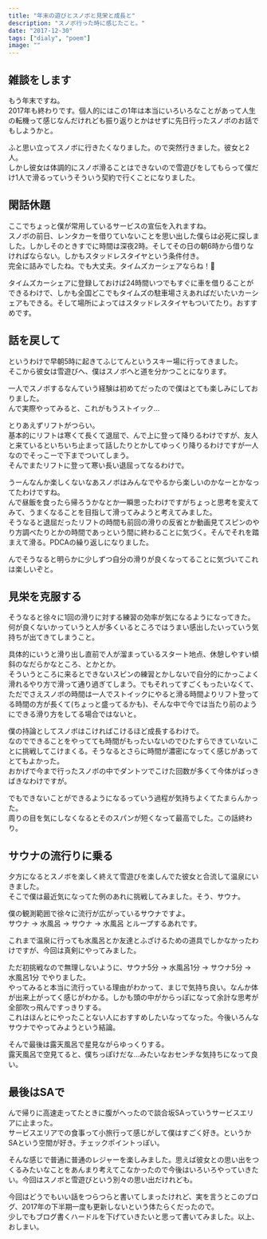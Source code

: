 ```yaml
---
title: "年末の遊びとスノボと見栄と成長と"
description: "スノボ行った時に感じたこと。"
date: "2017-12-30"
tags: ["dialy", "poem"]
image: ""
---
```


## 雑談をします

もう年末ですね。  
2017年も終わりです。個人的にはこの1年は本当にいろいろなことがあって人生の転機って感じなんだけれども振り返りとかはせずに先日行ったスノボのお話でもしようかと。

ふと思い立ってスノボに行きたくなりました。ので突然行きました。彼女と2人。  
しかし彼女は体調的にスノボ滑ることはできないので雪遊びをしてもらって僕だけ1人で滑るっていうそういう契約で行くことになりました。

## 閑話休題

ここでちょっと僕が常用しているサービスの宣伝を入れますね。  
スノボの前日、レンタカーを借りていないことを思い出した僕らは必死に探しました。しかしそのときすでに時間は深夜2時。そしてその日の朝6時から借りなければならない。しかもスタッドレスタイヤという条件付き。  
完全に詰みでしたね。でも大丈夫。タイムズカーシェアならね！:car:

タイムズカーシェアに登録しておけば24時間いつでもすぐに車を借りることができるわけで、しかも全国どこでもタイムズの駐車場さえあればだいたいカーシェアもできる。そして場所によってはスタッドレスタイヤもついてたり。おすすめです。

## 話を戻して

というわけで早朝5時に起きてふじてんというスキー場に行ってきました。  
そこから彼女は雪遊びへ、僕はスノボへと道を分かつことになります。

一人でスノボするなんていう経験は初めてだったので僕はとても楽しみにしておりました。  
んで実際やってみると、これがもうストイック…

とりあえずリフトがつらい。  
基本的にリフトは寒くて長くて退屈で、んで上に登って降りるわけですが、友人と来ているといちいち止まって話したりとかしてゆっくり降りるわけですが一人なのでそっこーで下までついてしまう。  
そんでまたリフトに登って寒い長い退屈ってなるわけで。

うーんなんか楽しくないなあスノボはみんなでやるから楽しいのかなーとかなってたわけですね。  
んで昼飯を食ったら帰ろうかなとか一瞬思ったわけですがちょっと思考を変えてみて、うまくなることを目指して滑ってみようと考えてみました。  
そうなると退屈だったリフトの時間も前回の滑りの反省とか動画見てスピンのやり方調べたりとかの時間であっという間に終わることに気づく。そんでそれを踏まえて滑る。PDCAの繰り返しになりました。

んでそうなると明らかに少しずつ自分の滑りが良くなってることに気づいてこれは楽しいぞと。

## 見栄を克服する

そうなると徐々に1回の滑りに対する練習の効率が気になるようになってきた。  
何が良くないかっていうと人が多くいるところではうまい感出したいっていう気持ちが出てきてしまうこと。

具体的にいうと滑り出し直前で人が溜まっているスタート地点、休憩しやすい傾斜のなだらかなところ、とかとか。  
そういうところに来るとできないスピンの練習とかしないで自分的にかっこよく滑れるやり方で滑って通り過ぎてしまう。でもそれってすごくもったいなくて、ただでさえスノボの時間は一人でストイックにやると滑る時間よりリフト登ってる時間の方が長くて(ちょっと盛ってるかも)、そんな中で今では当たり前のようにできる滑り方をしてる場合ではないと。

僕の持論としてスノボはこければこけるほど成長するわけで。  
なのでできることをやってても時間がもったいないのでひたすらできていないことに挑戦してこけまくる。そうなるとさらに時間が濃密になってく感じがあってとてもよかった。  
おかげで今まで行ったスノボの中でダントツでこけた回数が多くて今体がばっきばきなわけですが。

でもできないことができるようになるっていう過程が気持ちよくてたまらんかった。  
周りの目を気にしなくなるとそのスパンが短くなって最高でした。この話終わり。

## サウナの流行りに乗る

夕方になるとスノボを楽しく終えて雪遊びを楽しんでた彼女と合流して温泉にいきました。  
そこで僕は最近気になってた例のあれに挑戦してみました。そう、サウナ。

僕の観測範囲で徐々に流行が広がっているサウナですよ。  
サウナ -> 水風呂 -> サウナ -> 水風呂 とループするあれです。

これまで温泉に行っても水風呂とか友達とふざけるための道具でしかなかったわけですが、今回は真剣にやってみました。

ただ初挑戦なので無理しないように、サウナ5分 -> 水風呂1分 -> サウナ5分 -> 水風呂1分 でやりました。  
やってみると本当に流行っている理由がわかって、まじで気持ち良い。なんか体が出来上がってく感じがわかる。しかも頭の中がからっぽになって余計な思考が全部吹っ飛んですっきりする。  
これはほんとにやったことない人におすすめしたいなってなった。今後いろんなサウナでやってみようという結論。

そんで最後は露天風呂で星見ながらゆっくりする。  
露天風呂で空見てると、僕ちっぽけだな…みたいなおセンチな気持ちになって良い。

## 最後はSAで

んで帰りに高速走ってたときに腹がへったので談合坂SAっていうサービスエリアに止まった。  
サービスエリアでの食事って小旅行って感じがして僕はすごく好き。というかSAという空間が好き。チェックポイントっぽい。

そんな感じで普通に普通のレジャーを楽しみました。思えば彼女との思い出をつくるみたいなことをあんまり考えてこなかったので今後はいろいろやっていきたい。今回はスノボと雪遊びという別々の思い出だけれども。

今回はどうでもいい話をつらつらと書いてしまったけれど、実を言うとこのブログ、2017年の下半期一度も更新しないという体たらくだったので。  
少しでもブログ書くハードルを下げていきたいと思って書いてみました。以上、おしまい。
